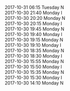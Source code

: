 2017-10-31 06:15 Tuesday  N  
2017-10-30 21:40 Monday  I  
2017-10-30 20:20 Monday  N  
2017-10-30 20:15 Monday  I  
2017-10-30 19:45 Monday  N  
2017-10-30 19:40 Monday  I  
2017-10-30 19:15 Monday  N  
2017-10-30 19:10 Monday  I  
2017-10-30 18:35 Monday  N  
2017-10-30 18:30 Monday  I  
2017-10-30 15:55 Monday  N  
2017-10-30 15:50 Monday  I  
2017-10-30 15:35 Monday  N  
2017-10-30 15:30 Monday  I  
2017-10-30 14:10 Monday  N  

